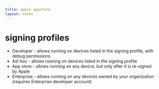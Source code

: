 ```yaml
---
title: apple appstore
layout: notes
---
```


# signing profiles

* Developer - allows running on devices listed in the signing profile, with debug permissions
* Ad-hoc - allows running on devices listed in the signing profile
* App store - allows running on any device, but only after it is re-signed by Apple
* Enterprise - allows running on any devices owned by your organization (requires Enterprise developer account)
